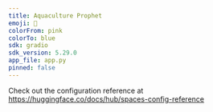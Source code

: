 ```yaml
---
title: Aquaculture Prophet
emoji: 🐨
colorFrom: pink
colorTo: blue
sdk: gradio
sdk_version: 5.29.0
app_file: app.py
pinned: false
---
```


Check out the configuration reference at https://huggingface.co/docs/hub/spaces-config-reference
